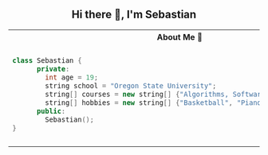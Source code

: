 <h2 align="center">Hi there 👋, I'm Sebastian</h2>

<table>
<tr>
<th> About Me 🤩 </th>
<th> My GitPet! </th>
</tr>
<tr>
<td>

  ```cpp
  class Sebastian {
        private:
          int age = 19;
          string school = "Oregon State University";
          string[] courses = new string[] {"Algorithms, Software Engineering I/II"};
          string[] hobbies = new string[] {"Basketball", "Piano", "Online Poker"};
        public:
          Sebastian();
  }
  ```

</td>
<td>

  <picture style="width=20%;">
    <source media="(prefers-color-scheme: dark)" srcset="https://gitpets.fly.dev/api?username=sebat2004&petname=Sebastian's+Pet&theme=dark&species=bunny">
    <source media="(prefers-color-scheme: light)" srcset="https://gitpets.fly.dev/api?username=sebat2004&petname=Sebastian's+Pet&theme=light&species=bunny">
    <img alt="Shows a gitpet" src="https://gitpets.fly.dev/api?username=sebat2004&petname=Sebastian's+Pet&theme=dark&species=bunny" width="200px">
  </picture>

</td>
</tr>
</table>
